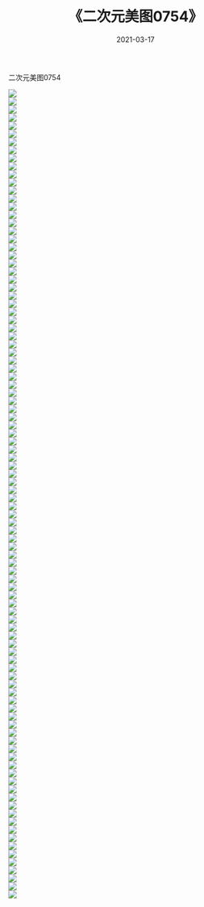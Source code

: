 ﻿---
layout: post
title:  《二次元美图0754》
date:   2021-03-17
img: http://imgx.orgx.ga/二次元/2021/二次元美图0754/000.jpg
categories: [美女, 清纯, 唯美]
---

二次元美图0754

 ![](http://imgx.orgx.ga/二次元/2021/二次元美图0754/001.png) <br>![](http://imgx.orgx.ga/二次元/2021/二次元美图0754/002.png) <br>![](http://imgx.orgx.ga/二次元/2021/二次元美图0754/003.png) <br>![](http://imgx.orgx.ga/二次元/2021/二次元美图0754/004.png) <br>![](http://imgx.orgx.ga/二次元/2021/二次元美图0754/005.png) <br>![](http://imgx.orgx.ga/二次元/2021/二次元美图0754/006.png) <br>![](http://imgx.orgx.ga/二次元/2021/二次元美图0754/007.png) <br>![](http://imgx.orgx.ga/二次元/2021/二次元美图0754/008.png) <br>![](http://imgx.orgx.ga/二次元/2021/二次元美图0754/009.png) <br>![](http://imgx.orgx.ga/二次元/2021/二次元美图0754/010.png) <br>![](http://imgx.orgx.ga/二次元/2021/二次元美图0754/011.png) <br>![](http://imgx.orgx.ga/二次元/2021/二次元美图0754/012.png) <br>![](http://imgx.orgx.ga/二次元/2021/二次元美图0754/013.png) <br>![](http://imgx.orgx.ga/二次元/2021/二次元美图0754/014.png) <br>![](http://imgx.orgx.ga/二次元/2021/二次元美图0754/015.png) <br>![](http://imgx.orgx.ga/二次元/2021/二次元美图0754/016.png) <br>![](http://imgx.orgx.ga/二次元/2021/二次元美图0754/017.png) <br>![](http://imgx.orgx.ga/二次元/2021/二次元美图0754/018.png) <br>![](http://imgx.orgx.ga/二次元/2021/二次元美图0754/019.png) <br>![](http://imgx.orgx.ga/二次元/2021/二次元美图0754/020.png) <br>![](http://imgx.orgx.ga/二次元/2021/二次元美图0754/021.png) <br>![](http://imgx.orgx.ga/二次元/2021/二次元美图0754/022.png) <br>![](http://imgx.orgx.ga/二次元/2021/二次元美图0754/023.png) <br>![](http://imgx.orgx.ga/二次元/2021/二次元美图0754/024.png) <br>![](http://imgx.orgx.ga/二次元/2021/二次元美图0754/025.png) <br>![](http://imgx.orgx.ga/二次元/2021/二次元美图0754/026.png) <br>![](http://imgx.orgx.ga/二次元/2021/二次元美图0754/027.png) <br>![](http://imgx.orgx.ga/二次元/2021/二次元美图0754/028.png) <br>![](http://imgx.orgx.ga/二次元/2021/二次元美图0754/029.png) <br>![](http://imgx.orgx.ga/二次元/2021/二次元美图0754/030.png) <br>![](http://imgx.orgx.ga/二次元/2021/二次元美图0754/031.png) <br>![](http://imgx.orgx.ga/二次元/2021/二次元美图0754/032.png) <br>![](http://imgx.orgx.ga/二次元/2021/二次元美图0754/033.png) <br>![](http://imgx.orgx.ga/二次元/2021/二次元美图0754/034.png) <br>![](http://imgx.orgx.ga/二次元/2021/二次元美图0754/035.png) <br>![](http://imgx.orgx.ga/二次元/2021/二次元美图0754/036.png) <br>![](http://imgx.orgx.ga/二次元/2021/二次元美图0754/037.png) <br>![](http://imgx.orgx.ga/二次元/2021/二次元美图0754/038.png) <br>![](http://imgx.orgx.ga/二次元/2021/二次元美图0754/039.png) <br>![](http://imgx.orgx.ga/二次元/2021/二次元美图0754/040.png) <br>![](http://imgx.orgx.ga/二次元/2021/二次元美图0754/041.png) <br>![](http://imgx.orgx.ga/二次元/2021/二次元美图0754/042.png) <br>![](http://imgx.orgx.ga/二次元/2021/二次元美图0754/043.png) <br>![](http://imgx.orgx.ga/二次元/2021/二次元美图0754/044.png) <br>![](http://imgx.orgx.ga/二次元/2021/二次元美图0754/045.png) <br>![](http://imgx.orgx.ga/二次元/2021/二次元美图0754/046.png) <br>![](http://imgx.orgx.ga/二次元/2021/二次元美图0754/047.png) <br>![](http://imgx.orgx.ga/二次元/2021/二次元美图0754/048.png) <br>![](http://imgx.orgx.ga/二次元/2021/二次元美图0754/049.png) <br>![](http://imgx.orgx.ga/二次元/2021/二次元美图0754/050.png) <br>![](http://imgx.orgx.ga/二次元/2021/二次元美图0754/051.png) <br>![](http://imgx.orgx.ga/二次元/2021/二次元美图0754/052.png) <br>![](http://imgx.orgx.ga/二次元/2021/二次元美图0754/053.png) <br>![](http://imgx.orgx.ga/二次元/2021/二次元美图0754/054.png) <br>![](http://imgx.orgx.ga/二次元/2021/二次元美图0754/055.png) <br>![](http://imgx.orgx.ga/二次元/2021/二次元美图0754/056.png) <br>![](http://imgx.orgx.ga/二次元/2021/二次元美图0754/057.png) <br>![](http://imgx.orgx.ga/二次元/2021/二次元美图0754/058.png) <br>![](http://imgx.orgx.ga/二次元/2021/二次元美图0754/059.png) <br>![](http://imgx.orgx.ga/二次元/2021/二次元美图0754/060.png) <br>![](http://imgx.orgx.ga/二次元/2021/二次元美图0754/061.png) <br>![](http://imgx.orgx.ga/二次元/2021/二次元美图0754/062.png) <br>![](http://imgx.orgx.ga/二次元/2021/二次元美图0754/063.png) <br>![](http://imgx.orgx.ga/二次元/2021/二次元美图0754/064.png) <br>![](http://imgx.orgx.ga/二次元/2021/二次元美图0754/065.png) <br>![](http://imgx.orgx.ga/二次元/2021/二次元美图0754/066.png) <br>![](http://imgx.orgx.ga/二次元/2021/二次元美图0754/067.png) <br>![](http://imgx.orgx.ga/二次元/2021/二次元美图0754/068.png) <br>![](http://imgx.orgx.ga/二次元/2021/二次元美图0754/069.png) <br>![](http://imgx.orgx.ga/二次元/2021/二次元美图0754/070.png) <br>![](http://imgx.orgx.ga/二次元/2021/二次元美图0754/071.png) <br>![](http://imgx.orgx.ga/二次元/2021/二次元美图0754/072.png) <br>![](http://imgx.orgx.ga/二次元/2021/二次元美图0754/073.png) <br>![](http://imgx.orgx.ga/二次元/2021/二次元美图0754/074.png) <br>![](http://imgx.orgx.ga/二次元/2021/二次元美图0754/075.png) <br>![](http://imgx.orgx.ga/二次元/2021/二次元美图0754/076.png) <br>![](http://imgx.orgx.ga/二次元/2021/二次元美图0754/077.png) <br>![](http://imgx.orgx.ga/二次元/2021/二次元美图0754/078.png) <br>![](http://imgx.orgx.ga/二次元/2021/二次元美图0754/079.png) <br>![](http://imgx.orgx.ga/二次元/2021/二次元美图0754/080.png) <br>![](http://imgx.orgx.ga/二次元/2021/二次元美图0754/081.png) <br>![](http://imgx.orgx.ga/二次元/2021/二次元美图0754/082.png) <br>![](http://imgx.orgx.ga/二次元/2021/二次元美图0754/083.png) <br>![](http://imgx.orgx.ga/二次元/2021/二次元美图0754/084.png) <br>![](http://imgx.orgx.ga/二次元/2021/二次元美图0754/085.png) <br>![](http://imgx.orgx.ga/二次元/2021/二次元美图0754/086.png) <br>![](http://imgx.orgx.ga/二次元/2021/二次元美图0754/087.png) <br>![](http://imgx.orgx.ga/二次元/2021/二次元美图0754/088.png) <br>![](http://imgx.orgx.ga/二次元/2021/二次元美图0754/089.png) <br>![](http://imgx.orgx.ga/二次元/2021/二次元美图0754/090.png) <br>![](http://imgx.orgx.ga/二次元/2021/二次元美图0754/091.png) <br>![](http://imgx.orgx.ga/二次元/2021/二次元美图0754/092.png) <br>![](http://imgx.orgx.ga/二次元/2021/二次元美图0754/093.png) <br>![](http://imgx.orgx.ga/二次元/2021/二次元美图0754/094.png) <br>![](http://imgx.orgx.ga/二次元/2021/二次元美图0754/095.png) <br>![](http://imgx.orgx.ga/二次元/2021/二次元美图0754/096.png) <br>![](http://imgx.orgx.ga/二次元/2021/二次元美图0754/097.png) <br>![](http://imgx.orgx.ga/二次元/2021/二次元美图0754/098.png) <br>![](http://imgx.orgx.ga/二次元/2021/二次元美图0754/099.png) <br>![](http://imgx.orgx.ga/二次元/2021/二次元美图0754/100.png) <br>